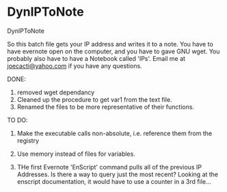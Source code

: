 # DynIPToNote
DynIPToNote

So this batch file gets your IP address and writes it to a note.  You have to have evernote open on the computer, and you have to gave GNU wget.  You probably also have to have a Notebook called 'IPs'.  Email me at joecacti@yahoo.com if you have any questions.  

DONE:
1) removed wget dependancy
2) Cleaned up the procedure to get var1 from the text file.
3) Renamed the files to be more representative of their functions.

TO DO:

1)  Make the executable calls non-absolute, i.e. reference them from the registry 

2)  Use memory instead of files for variables.

3) THe first Evernote 'EnScript' command pulls all of the previous IP Addresses.  Is there a way to query just the most recent?  Looking at the enscript documentation, it would have to use a counter in a 3rd file...

